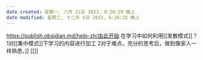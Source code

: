 ```yaml
---
date created: 星期一, 八月 21日 2023, 8:20:29 晚上
date modified: 星期二, 十二月 5日 2023, 6:26:22 晚上
---
```

https://publish.obsidian.md/help-zh/由此开始
在学习中如何利用[[发散模式]]？
	1对[[集中模式]]下学习的内容进行加工
	2对于难点，充分的思考后，做到像家人一样熟悉，]]
	[[]]